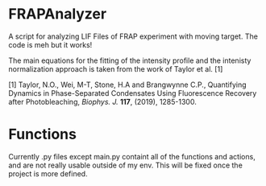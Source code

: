 # FRAPAnalyzer
A script for analyzing LIF Files of FRAP experiment with moving target. The code is meh but it works!

The main equations for the fitting of the intensity profile and the intenisty normalization approach is taken from the work of Taylor et al. [1]

[1] Taylor, N.O., Wei, M-T, Stone, H.A and Brangwynne C.P., Quantifying Dynamics in Phase-Separated Condensates Using Fluorescence Recovery after Photobleaching, *Biophys. J.* **117**, (2019), 1285-1300.

# Functions

Currently .py files except main.py containt all of the functions and actions, and are not really usable outside of my env. This will be fixed once the project is more defined.  
